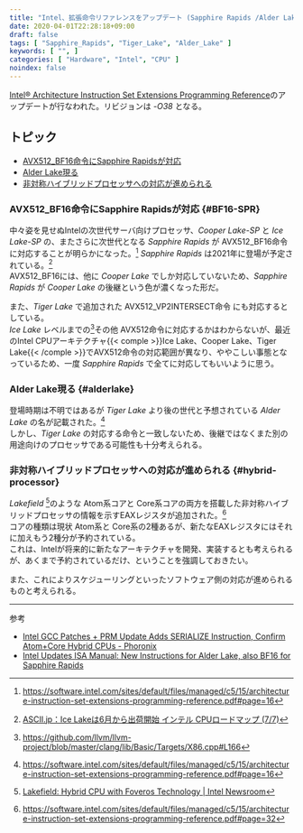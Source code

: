 ```yaml
---
title: "Intel、拡張命令リファレンスをアップデート (Sapphire Rapids /Alder Lake /ハイブリッドプロセッサ)"
date: 2020-04-01T22:28:18+09:00
draft: false
tags: [ "Sapphire_Rapids", "Tiger_Lake", "Alder_Lake" ]
keywords: [ "", ]
categories: [ "Hardware", "Intel", "CPU" ]
noindex: false
---
```


[Intel® Architecture Instruction Set Extensions Programming Reference](https://software.intel.com/sites/default/files/managed/c5/15/architecture-instruction-set-extensions-programming-reference.pdf)のアップデートが行なわれた。リビジョンは *-O38* となる。  

## トピック

 * [AVX512_BF16命令にSapphire Rapidsが対応](#BF16-SPR)
 * [Alder Lake現る](#alderlake)
 * [非対称ハイブリッドプロセッサへの対応が進められる](#hybrid-processor)

### AVX512_BF16命令にSapphire Rapidsが対応 {#BF16-SPR}
中々姿を見せぬIntelの次世代サーバ向けプロセッサ、*Cooper Lake-SP* と *Ice Lake-SP* の、またさらに次世代となる *Sapphire Rapids* が AVX512_BF16命令 に対応することが明らかになった。[^1] *Sapphire Rapids* は2021年に登場が予定されている。[^2]  
AVX512_BF16には、他に *Cooper Lake* でしか対応していないため、*Sapphire Rapids* が *Cooper Lake* の後継という色が濃くなった形だ。  

  
また、*Tiger Lake* で追加された AVX512_VP2INTERSECT命令 にも対応するとしている。  
*Ice Lake* レベルまでの[^3]その他 AVX512命令に対応するかはわからないが、最近のIntel CPUアーキテクチャ{{< comple >}}Ice Lake、Cooper Lake、Tiger Lake{{< /comple >}}でAVX512命令の対応範囲が異なり、ややこしい事態となっているため、一度 *Sapphire Rapids* で全てに対応してもいいように思う。  

[^1]: <https://software.intel.com/sites/default/files/managed/c5/15/architecture-instruction-set-extensions-programming-reference.pdf#page=16>
[^2]: [ASCII.jp：Ice Lakeは6月から出荷開始 インテル CPUロードマップ (7/7)](https://ascii.jp/elem/000/001/859/1859973/7/#eid1859987)
[^3]: <https://github.com/llvm/llvm-project/blob/master/clang/lib/Basic/Targets/X86.cpp#L166>

### Alder Lake現る {#alderlake}
登場時期は不明ではあるが *Tiger Lake* より後の世代と予想されている *Alder Lake* の名が記載された。[^1]  
しかし、*Tiger Lake* の対応する命令と一致しないため、後継ではなくまた別の用途向けのプロセッサである可能性も十分考えられる。  

### 非対称ハイブリッドプロセッサへの対応が進められる {#hybrid-processor}
*Lakefield* [^4]のような Atom系コアと Core系コアの両方を搭載した非対称ハイブリッドプロセッサの情報を示すEAXレジスタが追加された。[^5]  
コアの種類は現状 Atom系と Core系の2種あるが、新たなEAXレジスタにはそれに加えもう2種分が予約されている。  
これは、Intelが将来的に新たなアーキテクチャを開発、実装するとも考えられるが、あくまで予約されているだけ、ということを強調しておきたい。  

また、これによりスケジューリングといったソフトウェア側の対応が進められるものと考えられる。  

[^4]: [Lakefield: Hybrid CPU with Foveros Technology | Intel Newsroom](https://newsroom.intel.com/press-kits/lakefield/?wapkw=lakefield)
[^5]: <https://software.intel.com/sites/default/files/managed/c5/15/architecture-instruction-set-extensions-programming-reference.pdf#page=32>

<hr>
<span class="reference">参考</span>

 * [Intel GCC Patches + PRM Update Adds SERIALIZE Instruction, Confirm Atom+Core Hybrid CPUs - Phoronix](https://www.phoronix.com/scan.php?page=news_item&px=Intel-PRM-Hybrid-Sapphire)
 * [Intel Updates ISA Manual: New Instructions for Alder Lake, also BF16 for Sapphire Rapids](https://www.anandtech.com/show/15686/intel-updates-isa-manual-new-instructions-for-alder-lake-also-bf16-for-sapphire-rapids)
